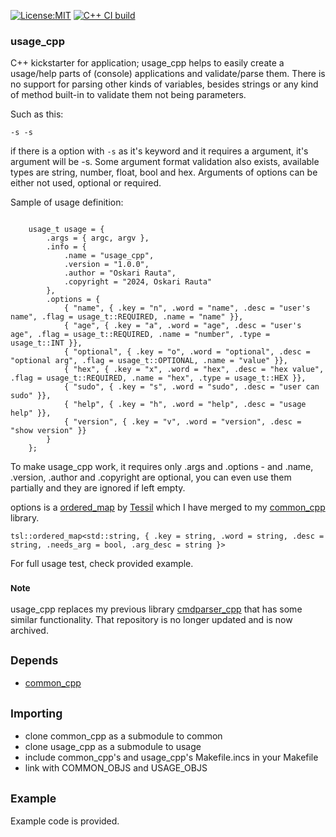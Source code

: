 [![License:MIT](https://img.shields.io/badge/License-MIT-blue?style=plastic)](LICENSE)
[![C++ CI build](../../actions/workflows/build.yml/badge.svg)](../../actions/workflows/build.yml)
### usage_cpp

C++ kickstarter for application; usage_cpp helps to easily create a usage/help parts of (console) applications
and validate/parse them. There is no support for parsing other kinds of variables, besides strings or any
kind of method built-in to validate them not being parameters.

Such as this:
```
-s -s
```

if there is a option with `-s` as it's keyword and it requires a argument, it's argument will be -s.
Some argument format validation also exists, available types are string, number, float, bool and hex.
Arguments of options can be either not used, optional or required.

Sample of usage definition:
```
        
	usage_t usage = {
		.args = { argc, argv },
		.info = {
			.name = "usage_cpp",
			.version = "1.0.0",
			.author = "Oskari Rauta",
			.copyright = "2024, Oskari Rauta"
		},
		.options = {
			{ "name", { .key = "n", .word = "name", .desc = "user's name", .flag = usage_t::REQUIRED, .name = "name" }},
			{ "age", { .key = "a", .word = "age", .desc = "user's age", .flag = usage_t::REQUIRED, .name = "number", .type = usage_t::INT }},
			{ "optional", { .key = "o", .word = "optional", .desc = "optional arg", .flag = usage_t::OPTIONAL, .name = "value" }},
			{ "hex", { .key = "x", .word = "hex", .desc = "hex value", .flag = usage_t::REQUIRED, .name = "hex", .type = usage_t::HEX }},
			{ "sudo", { .key = "s", .word = "sudo", .desc = "user can sudo" }},
			{ "help", { .key = "h", .word = "help", .desc = "usage help" }},
			{ "version", { .key = "v", .word = "version", .desc = "show version" }}
		}
	};
```

To make usage_cpp work, it requires only .args and .options - and .name, .version, .author and .copyright
are optional, you can even use them partially and they are ignored if left empty.

options is a [ordered_map](https://github.com/Tessil/ordered-map) by [Tessil](https://github.com/Tessil) which
I have merged to my [common_cpp](https://github.com/oskarirauta/common_cpp) library.

`tsl::ordered_map<std::string, { .key = string, .word = string, .desc = string, .needs_arg = bool, .arg_desc = string }>`

For full usage test, check provided example.

### <sub>Note</sub>
usage_cpp replaces my previous library [cmdparser_cpp](https://github.com/oskarirauta/cmdparser_cpp) that has some similar
functionality. That repository is no longer updated and is now archived.


## <sub>Depends</sub>

 - [common_cpp](https://github.com/oskarirauta/common_cpp)

## <sub>Importing</sub>

 - clone common_cpp as a submodule to common
 - clone usage_cpp as a submodule to usage
 - include common_cpp's and usage_cpp's Makefile.incs in your Makefile
 - link with COMMON_OBJS and USAGE_OBJS

## <sub>Example</sub>

Example code is provided.
